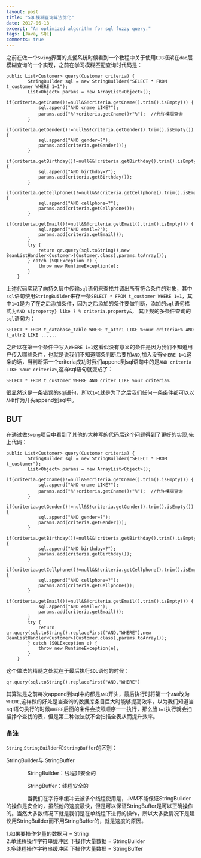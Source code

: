 ```yaml
---
layout: post
title: "SQL模糊查询算法优化"
date: 2017-06-18
excerpt: "An optimized algorithm for sql fuzzy query."
tags: [Java, SQL]
comments: true
---
```


之前在做一个`Swing`界面的点餐系统时候看到一个教程中关于使用`EJB`框架在`dao`层模糊查询的一个实现，之前在学习模糊匹配查询时代码是：

```
public List<Customer> query(Customer criteria) {
		StringBuilder sql = new StringBuilder("SELECT * FROM t_customer WHERE 1=1");
		List<Object> params = new ArrayList<Object>();
		if(criteria.getCname()!=null&&!criteria.getCname().trim().isEmpty()) {
			sql.append("AND cname LIKE?");
			params.add("%"+criteria.getCname()+"%");  //允许模糊查询
		}
		if(criteria.getGender()!=null&&!criteria.getGender().trim().isEmpty()) {
			sql.append("AND gender=?");
			params.add(criteria.getGender());
		}
		if(criteria.getBirthday()!=null&&!criteria.getBirthday().trim().isEmpty()) {
			sql.append("AND birthday=?");
			params.add(criteria.getBirthday());
		}
		if(criteria.getCellphone()!=null&&!criteria.getCellphone().trim().isEmpty()) {
			sql.append("AND cellphone=?");
			params.add(criteria.getCellphone());
		}
		if(criteria.getEmail()!=null&&!criteria.getEmail().trim().isEmpty()) {
			sql.append("AND email=?");
			params.add(criteria.getEmail());
		}
		try {
			return qr.query(sql.toString(),new BeanListHandler<Customer>(Customer.class),params.toArray());
		} catch (SQLException e) {
			throw new RuntimeException(e);
		}
	}
```

上述代码实现了向持久层中传输`sql`语句来查找并调出所有符合条件的对象，其中`sql`语句使用`StringBuilder`来存一条`SELECT * FROM t_customer WHERE 1=1`，其中`1=1`是为了在之后添加条件，因为之后添加的条件要做判断，添加的`sql`语句格式为`AND ${property} like ? % criteria.property&`， 其正规的多条件查询的`sql`语句为：

```
SELECT * FROM t_database_table WHERE t_attr1 LIKE %+our criteria+% AND t_attr2 LIKE ......
```

之所以在第一个条件中写入`WHERE 1=1`这看似没有意义的条件是因为我们不知道用户传入哪些条件，也就是说我们不知道哪条判断后要加`AND`,加入没有`WHERE 1=1`这条的话，当判断第一个criteria成功时我们append到sql语句中的是`AND criteria LIKE %our criteria%`,这样sql语句就变成了：

```
SELECT * FROM t_customer WHERE AND criter LIKE %our criteria%
```

很显然这是一条错误的sql语句，所以`1=1`就是为了之后我们任何一条条件都可以以`AND`作为开头append到sql中。
## BUT
在通过做`Swing`项目中看到了其他的大神写的代码后这个问题得到了更好的实现,先上代码：

```
public List<Customer> query(Customer criteria) {
		StringBuilder sql = new StringBuilder("SELECT * FROM t_customer");
		List<Object> params = new ArrayList<Object>();
		if(criteria.getCname()!=null&&!criteria.getCname().trim().isEmpty()) {
			sql.append("AND cname LIKE?");
			params.add("%"+criteria.getCname()+"%");  //允许模糊查询
		}
		if(criteria.getGender()!=null&&!criteria.getGender().trim().isEmpty()) {
			sql.append("AND gender=?");
			params.add(criteria.getGender());
		}
		if(criteria.getBirthday()!=null&&!criteria.getBirthday().trim().isEmpty()) {
			sql.append("AND birthday=?");
			params.add(criteria.getBirthday());
		}
		if(criteria.getCellphone()!=null&&!criteria.getCellphone().trim().isEmpty()) {
			sql.append("AND cellphone=?");
			params.add(criteria.getCellphone());
		}
		if(criteria.getEmail()!=null&&!criteria.getEmail().trim().isEmpty()) {
			sql.append("AND email=?");
			params.add(criteria.getEmail());
		}
		try {
			return qr.query(sql.toString().replaceFirst("AND,"WHERE"),new BeanListHandler<Customer>(Customer.class),params.toArray());
		} catch (SQLException e) {
			throw new RuntimeException(e);
		}
	}

```

这个做法的精髓之处就在于最后执行`SQL`语句的时候：

```
qr.query(sql.toString().replaceFirst("AND,"WHERE")
```

其算法是之前每次append到sql中的都是`AND`开头，最后执行时将第一个`AND`改为`WHERE`,这样做的好处是当查询的数据库条目巨大时能够提高效率，以为我们知道当sql语句执行的时候`WHERE`后面的条件会按照顺序一一执行，那么当`1=1`执行就会扫描挣个查找的表，但是第二种做法就不会扫描全表从而提升效率。

### 备注
`String`,`StringBuilder`和`StringBuffer`的区别：</br>

StringBuilder与 StringBuffer

　　　　StringBuilder：线程非安全的

　　　　StringBuffer：线程安全的

　　　　当我们在字符串缓冲去被多个线程使用是，JVM不能保证StringBuilder的操作是安全的，虽然他的速度最快，但是可以保证StringBuffer是可以正确操作的。当然大多数情况下就是我们是在单线程下进行的操作，所以大多数情况下是建议用StringBuilder而不用StringBuffer的，就是速度的原因。

1.如果要操作少量的数据用 = String </br>
2.单线程操作字符串缓冲区 下操作大量数据 = StringBuilder</br>
3.多线程操作字符串缓冲区 下操作大量数据 = StringBuffer</br>
